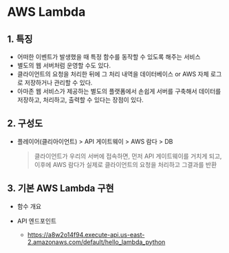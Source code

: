 # **AWS Lambda**

## **1. 특징**
* 어떠한 이벤트가 발생했을 때 특정 함수를 동작할 수 있도록 해주는 서비스 
* 별도의 웹 서버처럼 운영할 수도 있다.
* 클라이언트의 요청을 처리한 뒤에 그 처리 내역을 데이터베이스 or AWS 자체 로그로 저장하거나 관리할 수 있다.
* 아마존 웹 서비스가 제공하는 별도의 플랫폼에서 손쉽게 서버를 구축해서 데이터를 저장하고, 처리하고, 출력할 수 있다는 장점이 있다.

## **2. 구성도**
* 플레이어(클리아이언트) > API 게이트웨이 > AWS 람다 > DB
    > 클라이언트가 우리의 서버에 접속하면, 먼저 API 게이트웨이를 거치게 되고, 이후에 AWS 람다가 실제로 클라이언트의 요청을 처리하고 그결과를 반환

## **3. 기본 AWS Lambda 구현**
* 함수 개요

* API 엔드포인트<br>
  * https://a8w2o14f94.execute-api.us-east-2.amazonaws.com/default/hello_lambda_python
